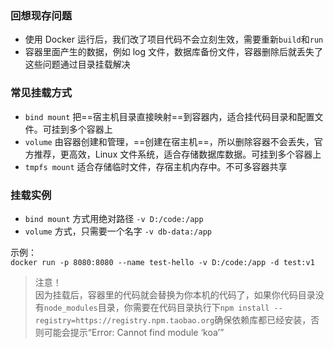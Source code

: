 ### 回想现存问题
- 使用 Docker 运行后，我们改了项目代码不会立刻生效，需要重新`build`和`run`
- 容器里面产生的数据，例如 log 文件，数据库备份文件，容器删除后就丢失了
这些问题通过目录挂载解决
### 常见挂载方式
- `bind mount` 把==宿主机目录直接映射==到容器内，适合挂代码目录和配置文件。可挂到多个容器上
- `volume` 由容器创建和管理，==创建在宿主机==，所以删除容器不会丢失，官方推荐，更高效，Linux 文件系统，适合存储数据库数据。可挂到多个容器上
- `tmpfs mount` 适合存储临时文件，存宿主机内存中。不可多容器共享
### 挂载实例
- `bind mount` 方式用绝对路径 `-v D:/code:/app`
- `volume` 方式，只需要一个名字 `-v db-data:/app`

示例：  
`docker run -p 8080:8080 --name test-hello -v D:/code:/app -d test:v1`

> 注意！  
> 因为挂载后，容器里的代码就会替换为你本机的代码了，如果你代码目录没有`node_modules`目录，你需要在代码目录执行下`npm install --registry=https://registry.npm.taobao.org`确保依赖库都已经安装，否则可能会提示“Error: Cannot find module ‘koa’”  
